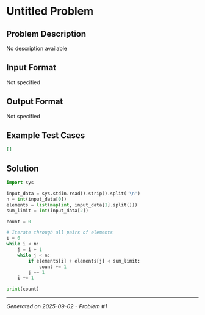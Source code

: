 # Untitled Problem

## Problem Description
No description available

## Input Format
Not specified

## Output Format
Not specified

## Example Test Cases
```json
[]
```

## Solution
```python
import sys

input_data = sys.stdin.read().strip().split('\n')
n = int(input_data[0])
elements = list(map(int, input_data[1].split()))
sum_limit = int(input_data[2])

count = 0

# Iterate through all pairs of elements
i = 0
while i < n:
    j = i + 1
    while j < n:
        if elements[i] + elements[j] < sum_limit:
            count += 1
        j += 1
    i += 1

print(count)
```

---
*Generated on 2025-09-02 - Problem #1*